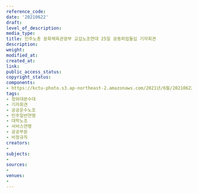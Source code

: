```yaml
---
reference_code: 
date: '20210622'
draft: 
level_of_description: 
media_type: 
title: 민주노총 문화체육관광부 교섭노조연대 25일 공동파업돌입 기자회견
description: 
weight: 
modified_at: 
created_at: 
link: 
public_access_status: 
copyright_status: 
components:
- https://kctu-photo.s3.ap-northeast-2.amazonaws.com/2021년/6월/20210622-민주노총+문화체육관광부+교섭노조연대+25일+공동파업돌입+기자회견_청와대분수대_기자회견_공공운수노조_민주일반연맹_대학노조_서비스연맹_공공부문_비정규직/403544_58885_4816.jpg
tags:
- 청와대분수대
- 기자회견
- 공공운수노조
- 민주일반연맹
- 대학노조
- 서비스연맹
- 공공부문
- 비정규직
creators:
- 
subjects:
- 
sources:
- 
venues:
- 
---
```

